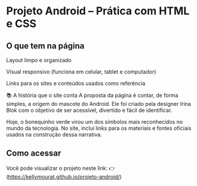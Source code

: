 # Projeto Android – Prática com HTML e CSS

## O que tem na página

Layout limpo e organizado

Visual responsivo (funciona em celular, tablet e computador)

Links para os sites e conteúdos usados como referência

📚 A história que o site conta
A proposta da página é contar, de forma simples, a origem do mascote do Android.
Ele foi criado pela designer Irina Blok com o objetivo de ser acessível, divertido e fácil de identificar.

Hoje, o bonequinho verde virou um dos símbolos mais reconhecidos no mundo da tecnologia.
No site, incluí links para os materiais e fontes oficiais usados na construção dessa narrativa.

## Como acessar
Você pode visualizar o projeto neste link:
👉 (https://kellymourat.github.io/projeto-android/)


